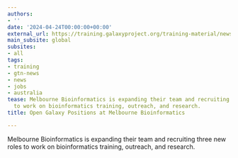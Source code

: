 ```yaml
---
authors:
- ''
date: '2024-04-24T00:00:00+00:00'
external_url: https://training.galaxyproject.org/training-material/news/2024/04/24/galaxy-australia-jobs.html
main_subsite: global
subsites:
- all
tags:
- training
- gtn-news
- news
- jobs
- australia
tease: Melbourne Bioinformatics is expanding their team and recruiting three new roles
  to work on bioinformatics training, outreach, and research.
title: Open Galaxy Positions at Melbourne Bioinformatics

---
```

Melbourne Bioinformatics is expanding their team and recruiting three new roles to work on bioinformatics training, outreach, and research.